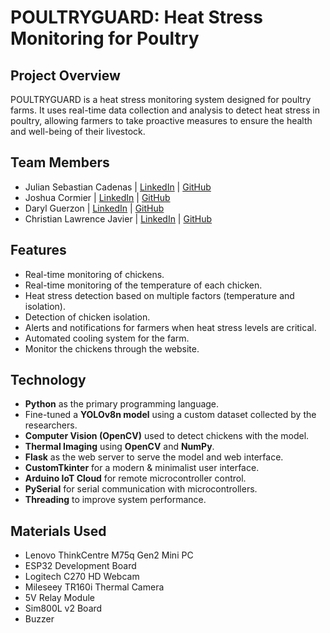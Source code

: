 # **POULTRYGUARD: Heat Stress Monitoring for Poultry**

## **Project Overview**
POULTRYGUARD is a heat stress monitoring system designed for poultry farms. It uses real-time data collection and analysis to detect heat stress in poultry, allowing farmers to take proactive measures to ensure the health and well-being of their livestock.

## **Team Members**
- Julian Sebastian Cadenas | [LinkedIn](https://www.linkedin.com/in/julian-cadenas/) | [GitHub](https://github.com/julsCadenas)
- Joshua Cormier | [LinkedIn](https://www.linkedin.com/in/joshua-cormier-613802328/) | [GitHub](https://github.com/Tetsuii)
- Daryl Guerzon | [LinkedIn](https://www.linkedin.com/in/daryl-guerzon-0a980b212/) | [GitHub](https://github.com/ChristianLFJ)
- Christian Lawrence Javier | [LinkedIn](https://www.linkedin.com/in/christianlawrencejavier/) | [GitHub](https://github.com/DarealGuerzon)

## **Features**
- Real-time monitoring of chickens.
- Real-time monitoring of the temperature of each chicken.
- Heat stress detection based on multiple factors (temperature and isolation).
- Detection of chicken isolation.
- Alerts and notifications for farmers when heat stress levels are critical.
- Automated cooling system for the farm.
- Monitor the chickens through the website.

## **Technology**
- **Python** as the primary programming language.
- Fine-tuned a **YOLOv8n model** using a custom dataset collected by the researchers.
- **Computer Vision (OpenCV)** used to detect chickens with the model.
- **Thermal Imaging** using **OpenCV** and **NumPy**.
- **Flask** as the web server to serve the model and web interface.
- **CustomTkinter** for a modern & minimalist user interface.
- **Arduino IoT Cloud** for remote microcontroller control.
- **PySerial** for serial communication with microcontrollers.
- **Threading** to improve system performance.

## **Materials Used**
- Lenovo ThinkCentre M75q Gen2 Mini PC
- ESP32 Development Board
- Logitech C270 HD Webcam
- Mileseey TR160i Thermal Camera
- 5V Relay Module
- Sim800L v2 Board
- Buzzer
